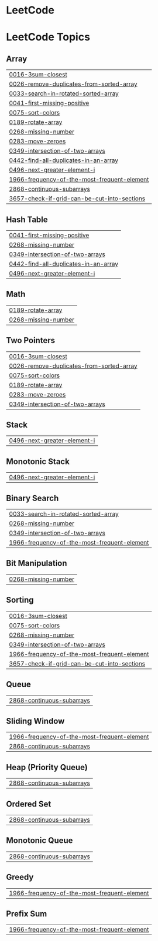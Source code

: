 # LeetCode
<!---LeetCode Topics Start-->
# LeetCode Topics
## Array
|  |
| ------- |
| [0016-3sum-closest](https://github.com/varun-kaladharan1995/LeetCode/tree/master/0016-3sum-closest) |
| [0026-remove-duplicates-from-sorted-array](https://github.com/varun-kaladharan1995/LeetCode/tree/master/0026-remove-duplicates-from-sorted-array) |
| [0033-search-in-rotated-sorted-array](https://github.com/varun-kaladharan1995/LeetCode/tree/master/0033-search-in-rotated-sorted-array) |
| [0041-first-missing-positive](https://github.com/varun-kaladharan1995/LeetCode/tree/master/0041-first-missing-positive) |
| [0075-sort-colors](https://github.com/varun-kaladharan1995/LeetCode/tree/master/0075-sort-colors) |
| [0189-rotate-array](https://github.com/varun-kaladharan1995/LeetCode/tree/master/0189-rotate-array) |
| [0268-missing-number](https://github.com/varun-kaladharan1995/LeetCode/tree/master/0268-missing-number) |
| [0283-move-zeroes](https://github.com/varun-kaladharan1995/LeetCode/tree/master/0283-move-zeroes) |
| [0349-intersection-of-two-arrays](https://github.com/varun-kaladharan1995/LeetCode/tree/master/0349-intersection-of-two-arrays) |
| [0442-find-all-duplicates-in-an-array](https://github.com/varun-kaladharan1995/LeetCode/tree/master/0442-find-all-duplicates-in-an-array) |
| [0496-next-greater-element-i](https://github.com/varun-kaladharan1995/LeetCode/tree/master/0496-next-greater-element-i) |
| [1966-frequency-of-the-most-frequent-element](https://github.com/varun-kaladharan1995/LeetCode/tree/master/1966-frequency-of-the-most-frequent-element) |
| [2868-continuous-subarrays](https://github.com/varun-kaladharan1995/LeetCode/tree/master/2868-continuous-subarrays) |
| [3657-check-if-grid-can-be-cut-into-sections](https://github.com/varun-kaladharan1995/LeetCode/tree/master/3657-check-if-grid-can-be-cut-into-sections) |
## Hash Table
|  |
| ------- |
| [0041-first-missing-positive](https://github.com/varun-kaladharan1995/LeetCode/tree/master/0041-first-missing-positive) |
| [0268-missing-number](https://github.com/varun-kaladharan1995/LeetCode/tree/master/0268-missing-number) |
| [0349-intersection-of-two-arrays](https://github.com/varun-kaladharan1995/LeetCode/tree/master/0349-intersection-of-two-arrays) |
| [0442-find-all-duplicates-in-an-array](https://github.com/varun-kaladharan1995/LeetCode/tree/master/0442-find-all-duplicates-in-an-array) |
| [0496-next-greater-element-i](https://github.com/varun-kaladharan1995/LeetCode/tree/master/0496-next-greater-element-i) |
## Math
|  |
| ------- |
| [0189-rotate-array](https://github.com/varun-kaladharan1995/LeetCode/tree/master/0189-rotate-array) |
| [0268-missing-number](https://github.com/varun-kaladharan1995/LeetCode/tree/master/0268-missing-number) |
## Two Pointers
|  |
| ------- |
| [0016-3sum-closest](https://github.com/varun-kaladharan1995/LeetCode/tree/master/0016-3sum-closest) |
| [0026-remove-duplicates-from-sorted-array](https://github.com/varun-kaladharan1995/LeetCode/tree/master/0026-remove-duplicates-from-sorted-array) |
| [0075-sort-colors](https://github.com/varun-kaladharan1995/LeetCode/tree/master/0075-sort-colors) |
| [0189-rotate-array](https://github.com/varun-kaladharan1995/LeetCode/tree/master/0189-rotate-array) |
| [0283-move-zeroes](https://github.com/varun-kaladharan1995/LeetCode/tree/master/0283-move-zeroes) |
| [0349-intersection-of-two-arrays](https://github.com/varun-kaladharan1995/LeetCode/tree/master/0349-intersection-of-two-arrays) |
## Stack
|  |
| ------- |
| [0496-next-greater-element-i](https://github.com/varun-kaladharan1995/LeetCode/tree/master/0496-next-greater-element-i) |
## Monotonic Stack
|  |
| ------- |
| [0496-next-greater-element-i](https://github.com/varun-kaladharan1995/LeetCode/tree/master/0496-next-greater-element-i) |
## Binary Search
|  |
| ------- |
| [0033-search-in-rotated-sorted-array](https://github.com/varun-kaladharan1995/LeetCode/tree/master/0033-search-in-rotated-sorted-array) |
| [0268-missing-number](https://github.com/varun-kaladharan1995/LeetCode/tree/master/0268-missing-number) |
| [0349-intersection-of-two-arrays](https://github.com/varun-kaladharan1995/LeetCode/tree/master/0349-intersection-of-two-arrays) |
| [1966-frequency-of-the-most-frequent-element](https://github.com/varun-kaladharan1995/LeetCode/tree/master/1966-frequency-of-the-most-frequent-element) |
## Bit Manipulation
|  |
| ------- |
| [0268-missing-number](https://github.com/varun-kaladharan1995/LeetCode/tree/master/0268-missing-number) |
## Sorting
|  |
| ------- |
| [0016-3sum-closest](https://github.com/varun-kaladharan1995/LeetCode/tree/master/0016-3sum-closest) |
| [0075-sort-colors](https://github.com/varun-kaladharan1995/LeetCode/tree/master/0075-sort-colors) |
| [0268-missing-number](https://github.com/varun-kaladharan1995/LeetCode/tree/master/0268-missing-number) |
| [0349-intersection-of-two-arrays](https://github.com/varun-kaladharan1995/LeetCode/tree/master/0349-intersection-of-two-arrays) |
| [1966-frequency-of-the-most-frequent-element](https://github.com/varun-kaladharan1995/LeetCode/tree/master/1966-frequency-of-the-most-frequent-element) |
| [3657-check-if-grid-can-be-cut-into-sections](https://github.com/varun-kaladharan1995/LeetCode/tree/master/3657-check-if-grid-can-be-cut-into-sections) |
## Queue
|  |
| ------- |
| [2868-continuous-subarrays](https://github.com/varun-kaladharan1995/LeetCode/tree/master/2868-continuous-subarrays) |
## Sliding Window
|  |
| ------- |
| [1966-frequency-of-the-most-frequent-element](https://github.com/varun-kaladharan1995/LeetCode/tree/master/1966-frequency-of-the-most-frequent-element) |
| [2868-continuous-subarrays](https://github.com/varun-kaladharan1995/LeetCode/tree/master/2868-continuous-subarrays) |
## Heap (Priority Queue)
|  |
| ------- |
| [2868-continuous-subarrays](https://github.com/varun-kaladharan1995/LeetCode/tree/master/2868-continuous-subarrays) |
## Ordered Set
|  |
| ------- |
| [2868-continuous-subarrays](https://github.com/varun-kaladharan1995/LeetCode/tree/master/2868-continuous-subarrays) |
## Monotonic Queue
|  |
| ------- |
| [2868-continuous-subarrays](https://github.com/varun-kaladharan1995/LeetCode/tree/master/2868-continuous-subarrays) |
## Greedy
|  |
| ------- |
| [1966-frequency-of-the-most-frequent-element](https://github.com/varun-kaladharan1995/LeetCode/tree/master/1966-frequency-of-the-most-frequent-element) |
## Prefix Sum
|  |
| ------- |
| [1966-frequency-of-the-most-frequent-element](https://github.com/varun-kaladharan1995/LeetCode/tree/master/1966-frequency-of-the-most-frequent-element) |
<!---LeetCode Topics End-->